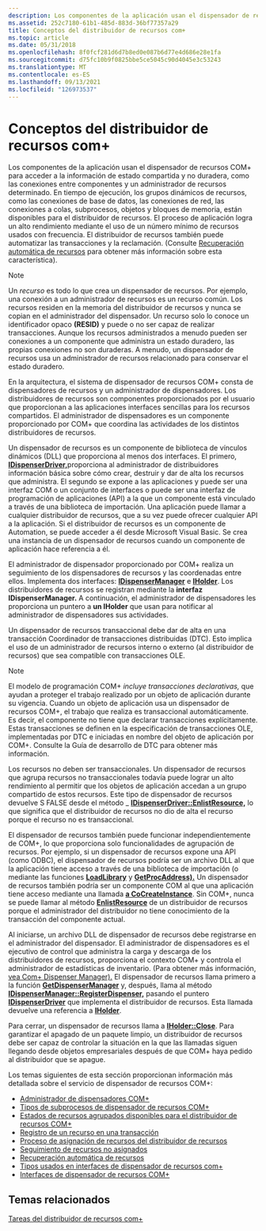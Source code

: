```yaml
---
description: Los componentes de la aplicación usan el dispensador de recursos COM+ para acceder a la información de estado compartida y no duradera, como las conexiones entre componentes y un administrador de recursos determinado.
ms.assetid: 252c7180-61b1-485d-883d-36bf77357a29
title: Conceptos del distribuidor de recursos com+
ms.topic: article
ms.date: 05/31/2018
ms.openlocfilehash: 8f0fcf281d6d7b8ed0e087b6d77e4d686e28e1fa
ms.sourcegitcommit: d75fc10b9f0825bbe5ce5045c90d4045e3c53243
ms.translationtype: MT
ms.contentlocale: es-ES
ms.lasthandoff: 09/13/2021
ms.locfileid: "126973537"
---
```

# <a name="com-resource-dispenser-concepts"></a>Conceptos del distribuidor de recursos com+

Los componentes de la aplicación usan el dispensador de recursos COM+ para acceder a la información de estado compartida y no duradera, como las conexiones entre componentes y un administrador de recursos determinado. En tiempo de ejecución, los grupos dinámicos de recursos, como las conexiones de base de datos, las conexiones de red, las conexiones a colas, subprocesos, objetos y bloques de memoria, están disponibles para el distribuidor de recursos. El proceso de aplicación logra un alto rendimiento mediante el uso de un número mínimo de recursos usados con frecuencia. El distribuidor de recursos también puede automatizar las transacciones y la reclamación. (Consulte [Recuperación automática de recursos](automatic-resource-reclamation.md) para obtener más información sobre esta característica).

> [!Note]  
> Un *recurso* es todo lo que crea un dispensador de recursos. Por ejemplo, una conexión a un administrador de recursos es un recurso común. Los recursos residen en la memoria del distribuidor de recursos y nunca se copian en el administrador del dispensador. Un recurso solo lo conoce un identificador opaco **(RESID)** y puede o no ser capaz de realizar transacciones. Aunque los recursos administrados a menudo pueden ser conexiones a un componente que administra un estado duradero, las propias conexiones no son duraderas. A menudo, un dispensador de recursos usa un administrador de recursos relacionado para conservar el estado duradero.

 

En la arquitectura, el sistema de dispensador de recursos COM+ consta de dispensadores de recursos y un administrador de dispensadores. Los distribuidores de recursos son componentes proporcionados por el usuario que proporcionan a las aplicaciones interfaces sencillas para los recursos compartidos. El administrador de dispensadores es un componente proporcionado por COM+ que coordina las actividades de los distintos distribuidores de recursos.

Un dispensador de recursos es un componente de biblioteca de vínculos dinámicos (DLL) que proporciona al menos dos interfaces. El primero, [**IDispenserDriver,**](/windows/desktop/api/ComSvcs/nn-comsvcs-idispenserdriver)proporciona al administrador de distribuidores información básica sobre cómo crear, destruir y dar de alta los recursos que administra. El segundo se expone a las aplicaciones y puede ser una interfaz COM o un conjunto de interfaces o puede ser una interfaz de programación de aplicaciones (API) a la que un componente está vinculado a través de una biblioteca de importación. Una aplicación puede llamar a cualquier distribuidor de recursos, que a su vez puede ofrecer cualquier API a la aplicación. Si el distribuidor de recursos es un componente de Automation, se puede acceder a él desde Microsoft Visual Basic. Se crea una instancia de un dispensador de recursos cuando un componente de aplicación hace referencia a él.

El administrador de dispensador proporcionado por COM+ realiza un seguimiento de los dispensadores de recursos y las coordenadas entre ellos. Implementa dos interfaces: [**IDispenserManager**](/windows/desktop/api/ComSvcs/nn-comsvcs-idispensermanager) e [**IHolder**](/windows/desktop/api/ComSvcs/nn-comsvcs-iholder). Los distribuidores de recursos se registran mediante la **interfaz IDispenserManager.** A continuación, el administrador de dispensadores les proporciona un puntero a **un IHolder** que usan para notificar al administrador de dispensadores sus actividades.

Un dispensador de recursos transaccional debe dar de alta en una transacción Coordinador de transacciones distribuidas (DTC). Esto implica el uso de un administrador de recursos interno o externo (al distribuidor de recursos) que sea compatible con transacciones OLE.

> [!Note]  
> El modelo de programación COM+ *incluye transacciones declarativas,* que ayudan a proteger el trabajo realizado por un objeto de aplicación durante su vigencia. Cuando un objeto de aplicación usa un dispensador de recursos COM+, el trabajo que realiza es transaccional automáticamente. Es decir, el componente no tiene que declarar transacciones explícitamente. Estas transacciones se definen en la especificación de transacciones OLE, implementadas por DTC e iniciadas en nombre del objeto de aplicación por COM+. Consulte la Guía de desarrollo de DTC para obtener más información.

 

Los recursos no deben ser transaccionales. Un dispensador de recursos que agrupa recursos no transaccionales todavía puede lograr un alto rendimiento al permitir que los objetos de aplicación accedan a un grupo compartido de estos recursos. Este tipo de dispensador de recursos devuelve S FALSE desde el método \_ [**IDispenserDriver::EnlistResource,**](/windows/desktop/api/ComSvcs/nf-comsvcs-idispenserdriver-enlistresource) lo que significa que el distribuidor de recursos no dio de alta el recurso porque el recurso no es transaccional.

El dispensador de recursos también puede funcionar independientemente de COM+, lo que proporciona solo funcionalidades de agrupación de recursos. Por ejemplo, si un dispensador de recursos expone una API (como ODBC), el dispensador de recursos podría ser un archivo DLL al que la aplicación tiene acceso a través de una biblioteca de importación (o mediante las funciones [**LoadLibrary**](/windows/desktop/api/libloaderapi/nf-libloaderapi-loadlibrarya) y [**GetProcAddress).**](/windows/desktop/api/libloaderapi/nf-libloaderapi-getprocaddress) Un dispensador de recursos también podría ser un componente COM al que una aplicación tiene acceso mediante una llamada [**a CoCreateInstance**](/windows/desktop/api/combaseapi/nf-combaseapi-cocreateinstance). Sin COM+, nunca se puede llamar al método [**EnlistResource**](/windows/desktop/api/ComSvcs/nf-comsvcs-idispenserdriver-enlistresource) de un distribuidor de recursos porque el administrador del distribuidor no tiene conocimiento de la transacción del componente actual.

Al iniciarse, un archivo DLL de dispensador de recursos debe registrarse en el administrador del dispensador. El administrador de dispensadores es el ejecutivo de control que administra la carga y descarga de los distribuidores de recursos, proporciona el contexto COM+ y controla el administrador de estadísticas de inventario. (Para obtener más información, [vea Com+ Dispenser Manager).](com--dispenser-manager.md) El dispensador de recursos llama primero a la función [**GetDispenserManager**](/windows/desktop/api/MtxDM/nf-mtxdm-getdispensermanager) y, después, llama al método [**IDispenserManager::RegisterDispenser,**](/windows/desktop/api/ComSvcs/nf-comsvcs-idispensermanager-registerdispenser) pasando el puntero [**IDispenserDriver**](/windows/desktop/api/ComSvcs/nn-comsvcs-idispenserdriver) que implementa el distribuidor de recursos. Esta llamada devuelve una referencia a [**IHolder**](/windows/desktop/api/ComSvcs/nn-comsvcs-iholder).

Para cerrar, un dispensador de recursos llama a [**IHolder::Close**](/windows/desktop/api/ComSvcs/nf-comsvcs-iholder-close). Para garantizar el apagado de un paquete limpio, un distribuidor de recursos debe ser capaz de controlar la situación en la que las llamadas siguen llegando desde objetos empresariales después de que COM+ haya pedido al distribuidor que se apague.

Los temas siguientes de esta sección proporcionan información más detallada sobre el servicio de dispensador de recursos COM+:

-   [Administrador de dispensadores COM+](com--dispenser-manager.md)
-   [Tipos de subprocesos de dispensador de recursos COM+](com--resource-dispenser-thread-types.md)
-   [Estados de recursos agrupados disponibles para el distribuidor de recursos COM+](pooled-resource-states-available-to-com--resource-dispenser.md)
-   [Registro de un recurso en una transacción](enlisting-a-resource-in-a-transaction.md)
-   [Proceso de asignación de recursos del distribuidor de recursos](resource-dispenser-resource-allocation-process.md)
-   [Seguimiento de recursos no asignados](tracking-non-allocated-resources.md)
-   [Recuperación automática de recursos](automatic-resource-reclamation.md)
-   [Tipos usados en interfaces de dispensador de recursos com+](types-used-in-com--resource-dispenser-interfaces.md)
-   [Interfaces de dispensador de recursos COM+](com--resource-dispenser-interfaces.md)

## <a name="related-topics"></a>Temas relacionados

<dl> <dt>

[Tareas del distribuidor de recursos com+](com--resource-dispenser-tasks.md)
</dt> </dl>

 

 
